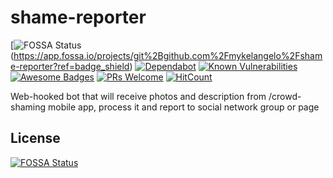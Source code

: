 # shame-reporter
[![FOSSA Status](https://app.fossa.io/api/projects/git%2Bgithub.com%2Fmykelangelo%2Fshame-reporter.svg?type=shield)(https://app.fossa.io/projects/git%2Bgithub.com%2Fmykelangelo%2Fshame-reporter?ref=badge_shield)
[![Dependabot](https://api.dependabot.com/badges/status?host=github&repo=mykelangelo/shame-reporter)](https://dependabot.com)
[![Known Vulnerabilities](https://snyk.io//test/github/mykelangelo/shame-reporter/badge.svg?targetFile=build.gradle)](https://snyk.io//test/github/mykelangelo/shame-reporter?targetFile=build.gradle)
[![Awesome Badges](https://img.shields.io/badge/badges-awesome-violet.svg)](https://github.com/Naereen/badges)
[![PRs Welcome](https://img.shields.io/badge/PRs-welcome-goldenrod.svg?style=shield)](http://makeapullrequest.com) 
[![HitCount](http://hits.dwyl.io/mykelangelo/shame-reporter.svg)](http://hits.dwyl.io/mykelangelo/shame-reporter)

Web-hooked bot that will receive photos and description from /crowd-shaming mobile app, process it and report to social network group or page

## License
[![FOSSA Status](https://app.fossa.io/api/projects/git%2Bgithub.com%2Fmykelangelo%2Fshame-reporter.svg?type=large)](https://app.fossa.io/projects/git%2Bgithub.com%2Fmykelangelo%2Fshame-reporter?ref=badge_large)
